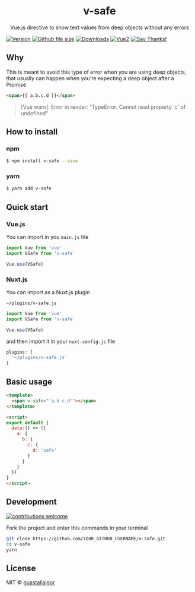 <div align="center">
  <h1>v-safe</h1>
</div>
<p align="center">
  Vue.js directive to show text values from deep objects without any errors
</p>

[![Version](https://img.shields.io/npm/v/v-safe.svg)](https://github.com/guastallaigor/v-safe/)
[![Github file size](https://img.shields.io/github/size/guastallaigor/v-safe/dist/v-safe.min.js.svg)](https://raw.githubusercontent.com/guastallaigor/v-safe/master/dist/v-safe.min.js)
[![Downloads](https://img.shields.io/npm/dt/v-safe.svg)](https://github.com/guastallaigor/v-safe/)
[![Vue2](https://img.shields.io/badge/Vue-2.x-brightgreen.svg)](https://vuejs.org/)
[![Say Thanks!](https://img.shields.io/badge/Say%20Thanks-!-1EAEDB.svg)](https://saythanks.io/to/guastallaigor)

## Why

This is meant to avoid this type of error when you are using deep objects, that usually can happen when you're expecting a deep object after a Promise

```html
<span>{{ a.b.c.d }}</span>
```

> [Vue warn]: Error in render: "TypeError: Cannot read property 'c' of undefined"

## How to install

### npm

```bash
$ npm install v-safe --save
```

### yarn

```bash
$ yarn add v-safe
```

## Quick start
### Vue.js

You can import in you `main.js` file

```js
import Vue from 'vue'
import VSafe from 'v-safe'

Vue.use(VSafe)
```

### Nuxt.js

You can import as a Nuxt.js plugin

`~/plugins/v-safe.js`
```js
import Vue from 'vue'
import VSafe from 'v-safe'

Vue.use(VSafe)
```

and then import it in your `nuxt.config.js` file
```js
plugins: [
  '~/plugins/v-safe.js'
]
```

## Basic usage

```html
<template>
  <span v-safe="'a.b.c.d'"></span>
</template>

<script>
export default {
  data:() => ({
    a: {
      b: {
        c: {
          d: 'safe'
        }
      }
    }
  })
}
</script>
```

## Development

[![contributions welcome](https://img.shields.io/badge/contributions-welcome-brightgreen.svg?style=flat)](https://github.com/guastallaigor/v-safe/issues)

Fork the project and enter this commands in your terminal

```sh
git clone https://github.com/YOUR_GITHUB_USERNAME/v-safe.git
cd v-safe
yarn
```

## License

MIT © [guastallaigor](https://github.com/guastallaigor/v-safe/blob/master/LICENSE)
